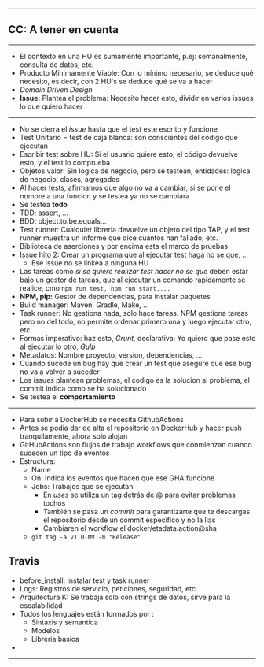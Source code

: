 


***

## CC: A tener en cuenta

---

- El contexto en una HU es sumamente importante, p.ej: semanalmente, 
consulta de datos, etc.
- Producto Mínimamente Viable: Con lo mínimo necesario, se 
deduce qué necesito, es decir, con 2 HU's se deduce qué se va a hacer
- _Domain Driven Design_
- **Issue:** Plantea el problema: Necesito hacer esto, dividir en varios issues lo que quiero hacer

---

- No se cierra el _issue_ hasta que el test este escrito y funcione
- Test Unitario = test de caja blanca: son conscientes del código que ejecutan
- Escribir test sobre HU: Si el usuario quiere esto, el código devuelve esto, y el test lo comprueba
- Objetos valor: Sin logica de negocio, pero se testean, entidades: logica de negocio, clases, agregados
- Al hacer tests, afirmamos que algo no va a cambiar, si se pone el nombre a una
funcion y se testea ya no se cambiara
- Se testea **todo**
- TDD: assert, ...
- BDD: object.to.be.equals...
- Test runner: Cualquier libreria devuelve un objeto del tipo TAP,
y el test runner muestra un informe que dice cuantos han fallado, etc.
- Biblioteca de aserciones y por encima esta el marco de pruebas
- Issue hito 2: Crear un programa que al ejecutar test haga no se que, ...
  - Ese issue no se linkea a ninguna HU
- Las tareas como _si se quiere realizar test hacer no se que_ deben estar bajo un
gestor de tareas, que al ejecutar un comando rapidamente se realice, cmo `npm run test, npm run start,...`
- **NPM, pip:** Gestor de dependencias, para instalar paquetes
- Build manager: Maven, Gradle, Make, ...
- Task runner: No gestiona nada, solo hace tareas. NPM gestiona tareas
pero no del todo, no permite ordenar primero una y luego ejecutar otro, etc.
- Formas imperativo: haz esto, _Grunt,_ declarativa: Yo quiero que pase esto al ejecutar lo otro, _Gulp_
- Metadatos: Nombre proyecto, version, dependencias, ...
- Cuando sucede un bug hay que crear un test que asegure que ese bug no va a 
volver a suceder
- Los issues plantean problemas, el codigo es la solucion al problema, el
commit indica como se ha solucionado
- Se testea el **comportamiento**
---
- Para subir a DockerHub se necesita GithubActions
- Antes se podia dar de alta el repositorio en DockerHub y hacer push
  tranquilamente, ahora solo alojan
- GitHubActions son flujos de trabajo workflows que conmienzan cuando sucecen un tipo de eventos
- Estructura:
  - Name
  - On: Indica los eventos que hacen que ese GHA funcione
  - Jobs: Trabajos que se ejecutan
    - En _uses_ se utiliza un tag detrás de @ para evitar problemas tochos
    - También se pasa un _commit_ para garantizarte que te descargas el repositorio
    desde un commit especifico y no la lias
    - Cambiaren el workflow el docker/etadata.action@sha
  - `git tag -a v1.0-MV -m "Release"`
## Travis
  - before_install: Instalar test y task runner
  - Logs: Registros de servicio, peticiones, seguridad, etc.
  - Arquitectura K: Se trabaja solo con strings de datos, sirve
para la escalabilidad
  - Todos los lenguajes están formados por :
    - Sintaxis y semantica
    - Modelos
    - Libreria basica
  - 
---

### 

 